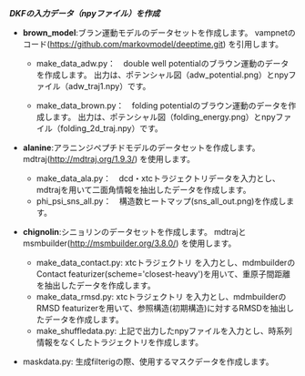 ***DKFの入力データ（npyファイル）を作成***

- **brown_model**:ブラン運動モデルのデータセットを作成します。
vampnetのコード(https://github.com/markovmodel/deeptime.git) を引用します。

   - make_data_adw.py：　double well potentialのブラウン運動のデータを作成します。
     出力は、ポテンシャル図（adw_potential.png）とnpyファイル（adw_traj1.npy）です。
  
   - make_data_brown.py：　folding potentialのブラウン運動のデータを作成します。
     出力は、ポテンシャル図（folding_energy.png）とnpyファイル（folding_2d_traj.npy）です。

- **alanine**:アラニンジペプチドモデルのデータセットを作成します。
mdtraj(http://mdtraj.org/1.9.3/) を使用します。

   - make_data_ala.py：　dcd・xtcトラジェクトリデータを入力とし、mdtrajを用いて二面角情報を抽出したデータを作成します。
   - phi_psi_sns_all.py：　構造数ヒートマップ(sns_all_out.png)を作成します。

- **chignolin**:シニョリンのデータセットを作成します。
mdtrajとmsmbuilder(http://msmbuilder.org/3.8.0/) を使用します。

   - make_data_contact.py: xtcトラジェクトリ を入力とし、mdmbuilderのContact featurizer(scheme='closest-heavy')を用いて、重原子間距離を抽出したデータを作成します。
   - make_data_rmsd.py: xtcトラジェクトリ を入力とし、mdmbuilderのRMSD featurizerを用いて、参照構造(初期構造)に対するRMSDを抽出したデータを作成します。
   - make_shuffledata.py: 上記で出力したnpyファイルを入力とし、時系列情報をなくしたトラジェクトリを作成します。
   
- maskdata.py: 生成filterigの際、使用するマスクデータを作成します。

